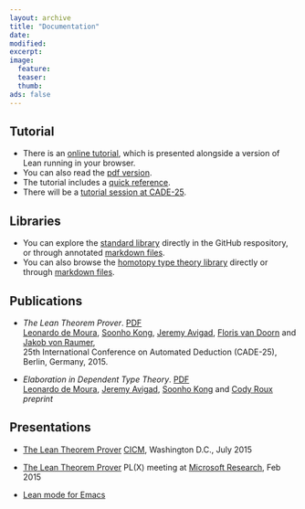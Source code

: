 ```yaml
---
layout: archive
title: "Documentation"
date:
modified:
excerpt:
image:
  feature:
  teaser:
  thumb:
ads: false
---
```


## Tutorial

 - There is an [online tutorial][tutorial-html], which is presented
   alongside a version of Lean running in your browser.
 - You can also read the [pdf version][tutorial-pdf].
 - The tutorial includes a [quick reference][quickref].
 - There will be a [tutorial session at CADE-25](../cade25).

[tutorial-html]: ../tutorial/index.html
[tutorial-pdf]: ../tutorial/tutorial.pdf
[quickref]: ../tutorial/quickref.pdf

## Libraries

- You can explore the [standard library][standard] directly in the
  GitHub respository, or through annotated [markdown
  files][standardmd].
- You can also browse the [homotopy type theory library][hott]
  directly or through [markdown files][hottmd].

[standard]: https://github.com/leanprover/lean/tree/master/library
[standardmd]: https://github.com/leanprover/lean/blob/master/library/library.md
[hott]: https://github.com/leanprover/lean/tree/master/hott
[hottmd]: https://github.com/leanprover/lean/blob/master/hott/hott.md

## Publications

- *The Lean Theorem Prover*. [PDF](/files/system.pdf)<br />
  [Leonardo de Moura][leo], [Soonho Kong][soonho], [Jeremy Avigad][jeremy], [Floris van Doorn][floris] and [Jakob von Raumer][jakob],<br />25th International Conference on Automated Deduction (CADE-25), Berlin, Germany, 2015.

- *Elaboration in Dependent Type Theory*. [PDF][constr] <br />
  [Leonardo de Moura][leo], [Jeremy Avigad][jeremy], [Soonho Kong][soonho] and [Cody Roux][cody]<br />
  *preprint*

[leo]: http://research.microsoft.com/en-us/um/people/leonardo
[soonho]: http://www.cs.cmu.edu/~soonhok
[jeremy]: http://www.andrew.cmu.edu/user/avigad
[floris]: http://www.contrib.andrew.cmu.edu/~fpv
[jakob]: http://von-raumer.de/
[cody]: http://www.andrew.cmu.edu/user/croux
[constr]: http://arxiv.org/abs/1505.04324


## Presentations
 - [The Lean Theorem Prover](http://leanprover.github.io/presentations/20150717_CICM) [CICM](http://cicm-conference.org/2015/cicm.php), Washington D.C., July 2015

 - [The Lean Theorem Prover](http://leanprover.github.io/presentations/20150218_MSR) PL(X) meeting at <a href="http://research.microsoft.com/en-us/groups/rise/">Microsoft Research</a>, Feb 2015

 - [Lean mode for Emacs](http://leanprover.github.io/presentations/20150123_lean-mode/lean-mode.pdf)
